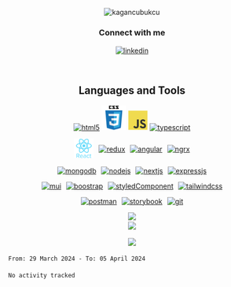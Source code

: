 <!-- Profile views -->

<p align="center"> <img src="https://komarev.com/ghpvc/?username=kagancubukcu&label=Profile%20views&color=0e75b6&style=flat" alt="kagancubukcu" /></p>

<!-- Connect with me  -->

<h3 align="center">Connect with me</h3>

<!-- Logos -->

<p align="center"> 
<a href="https://linkedin.com/in/kagancubukcu" target="blank"><img align="center" src="https://raw.githubusercontent.com/rahuldkjain/github-profile-readme-generator/master/src/images/icons/Social/linked-in-alt.svg" alt="linkedin" height="30" width="40" /></a>
</p>

<br>

<!-- Tech Stack -->

<h2 align="center">Languages and Tools</h2>
<div align="center">

<p>
<!-- Html -->
<a href="https://www.w3.org/html/" target="_blank" rel="noreferrer"> <img src="https://cdn.worldvectorlogo.com/logos/html-1.svg" alt="html5" width="40" height="40"/></a>
<!-- Css -->
<a href="https://www.w3schools.com/css/" target="_blank" rel="noreferrer"> <img src="https://raw.githubusercontent.com/devicons/devicon/master/icons/css3/css3-original-wordmark.svg" alt="css3" width="50" height="50"/></a>
<!-- JS -->
<a href="https://developer.mozilla.org/en-US/docs/Web/JavaScript" target="_blank" rel="noreferrer"> <img src="https://raw.githubusercontent.com/devicons/devicon/master/icons/javascript/javascript-original.svg" alt="javascript" width="40" height="40"/></a>
<!-- TypeScript -->
<a href="https://www.typescriptlang.org/" target="_blank" rel="noreferrer"> <img src="https://cdn.worldvectorlogo.com/logos/typescript.svg" alt="typescript" width="40" height="40"/></a>
</p>
<p style="display: flex; gap: 10px; align-items: center; justify-content: center;">
<!-- React -->
<a href="https://reactjs.org/" target="_blank" rel="noreferrer"> <img src="https://raw.githubusercontent.com/devicons/devicon/master/icons/react/react-original-wordmark.svg" alt="react" width="40" height="40"/></a>
<!-- Redux -->
<a href="https://redux.js.org/" target="_blank" rel="noreferrer"> <img src="https://cdn.worldvectorlogo.com/logos/redux.svg" alt="redux" width="40" height="40"/></a>
<!-- Angular -->
<a href="https://angular.io/" target="_blank" rel="noreferrer"> <img src="https://cdn.worldvectorlogo.com/logos/angular-icon-1.svg" alt="angular" width="40" height="40"/></a>
<!-- ngrx -->
<a href="https://ngrx.io/" target="_blank" rel="noreferrer"> <img src="https://cdn.worldvectorlogo.com/logos/ngrx.svg" alt="ngrx" width="40" height="40"/></a>
</p>

<p style="display: flex; gap: 10px; align-items: center; justify-content: center;">
<!-- MongoDB -->
<a href="https://www.mongodb.com/" target="_blank" rel="noreferrer"> <img src="https://cdn.worldvectorlogo.com/logos/mongodb-icon-1.svg" alt="mongodb" width="40" height="40"/></a>
<!-- Node.js -->
<a href="https://nodejs.org/en/" target="_blank" rel="noreferrer"> <img src="https://cdn.worldvectorlogo.com/logos/nodejs-icon.svg" alt="nodejs" width="40" height="40"/></a>
<!-- Next.js -->
<a href="https://nextjs.org/" target="_blank" rel="noreferrer"> <img src="https://img.icons8.com/fluency-systems-regular/344/nextjs.png" alt="nextjs" width="40" height="40"/></a>
<!-- Express.js -->
<a href="https://expressjs.com/" target="_blank" rel="noreferrer"> <img src="https://img.icons8.com/fluency/344/express-js.png" alt="expressjs" width="40" height="40"/></a>

</p>
<p style="display: flex; gap: 10px; align-items: center; justify-content: center;">
<!-- Mui -->
<a href="https://mui.com/" target="_blank" rel="noreferrer"> <img src="https://v4.mui.com/static/logo.png" alt="mui" width="40" height="40"/></a>
<!-- Boostrap -->
<a href="https://getbootstrap.com/" target="_blank" rel="noreferrer"> <img src="https://cdn.worldvectorlogo.com/logos/bootstrap-5-1.svg" alt="boostrap" width="40" height="40"/></a>
<!-- Styled Components -->
<a href="https://styled-components.com/" target="_blank" rel="noreferrer"> <img src="https://cdn.worldvectorlogo.com/logos/styled-components-1.svg" alt="styledComponent" width="40" height="40"/></a>
<!-- Tailwinds -->
<a href="https://tailwindcss.com/" target="_blank" rel="noreferrer"> <img src="https://cdn.worldvectorlogo.com/logos/tailwindcss.svg" alt="tailwindcss" width="40" height="40"/></a>
</p>
<p style="display: flex; gap: 10px; align-items: center; justify-content: center;">
<!-- Postsman -->
<a href="https://www.postman.com/" target="_blank" rel="noreferrer"> <img src="https://res.cloudinary.com/postman/image/upload/t_team_logo/v1629869194/team/2893aede23f01bfcbd2319326bc96a6ed0524eba759745ed6d73405a3a8b67a8" alt="postman" width="40" height="40"/></a>
<!-- Storybook -->
<a href="https://storybook.js.org/" target="_blank" rel="noreferrer"> <img src="https://avatars.githubusercontent.com/u/22632046?s=200&v=4" alt="storybook" width="40" height="40"/></a>
<a href="https://git-scm.com/" target="_blank" rel="noreferrer"> <img src="https://upload.wikimedia.org/wikipedia/commons/thumb/3/3f/Git_icon.svg/2048px-Git_icon.svg.png" alt="git" width="40" height="40"/></a>
</p>

<p align="center">

![](https://github-readme-stats.vercel.app/api?username=kagancubukcu&theme=gotham&hide_border=true&include_all_commits=false&count_private=true)<br/>
![](https://github-readme-streak-stats.herokuapp.com/?user=kagancubukcu&theme=gotham&hide_border=true)

![](https://github-readme-stats.vercel.app/api/top-langs/?username=kagancubukcu&theme=gotham&hide_border=true&include_all_commits=false&count_private=true&layout=compact)

</p>
</div>

<!--START_SECTION:waka-->

```txt
From: 29 March 2024 - To: 05 April 2024

No activity tracked
```

<!--END_SECTION:waka-->
